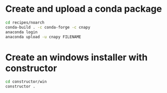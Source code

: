 # Create and upload a conda package

```sh
cd recipes/noarch
conda-build . -c conda-forge -c cnapy
anaconda login
anaconda upload -u cnapy FILENAME
```

# Create an windows installer with constructor

```sh
cd constructor/win
constructor .
```

